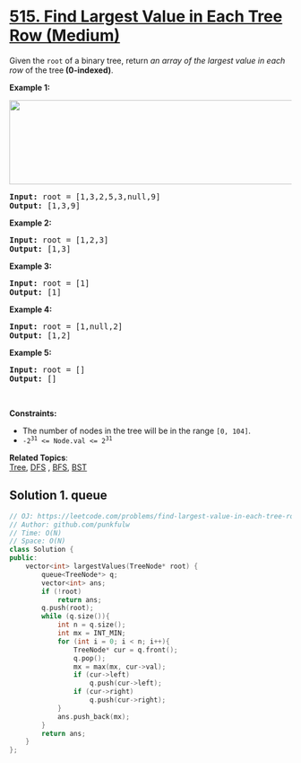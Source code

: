 # [515. Find Largest Value in Each Tree Row (Medium)](https://leetcode.com/problems/find-largest-value-in-each-tree-row/)

<p>Given the <code>root</code> of a binary tree, return <em>an array of the largest value in each row </em>of the tree<b> (0-indexed)</b>.</p>
 

<p><strong>Example 1:</strong></p>
<img alt="" src="https://assets.leetcode.com/uploads/2020/08/21/largest_e1.jpg" style="width: 600px; height: 150px;">
<pre>
<strong>Input:</strong> root = [1,3,2,5,3,null,9]
<strong>Output:</strong> [1,3,9]
</pre>

<p><strong>Example 2:</strong></p>
<pre>
<strong>Input:</strong> root = [1,2,3]
<strong>Output:</strong> [1,3]
</pre>


<p><strong>Example 3:</strong></p>
<pre>
<strong>Input:</strong> root = [1]
<strong>Output:</strong> [1]
</pre>

<p><strong>Example 4:</strong></p>
<pre>
<strong>Input:</strong> root = [1,null,2]
<strong>Output:</strong> [1,2]
</pre>


<p><strong>Example 5:</strong></p>
<pre>
<strong>Input:</strong> root = []
<strong>Output:</strong> []
</pre>


<p>&nbsp;</p>
<p><strong>Constraints:</strong></p>

<ul>
  <li>The number of nodes in the tree will be in the range <code>[0, 104]</code>.</li>
  <li><code>-2<sup>31</sup> &lt;= Node.val &lt;= 2<sup>31</sup></code></li>
</ul>



**Related Topics**:  
[Tree](https://leetcode.com/tag/tree/), [DFS](https://leetcode.com/tag/depth-first-search/)
, [BFS](https://leetcode.com/tag/binary-search-tree/), [BST](https://leetcode.com/tag/binary-tree/)



## Solution 1. queue

```cpp
// OJ: https://leetcode.com/problems/find-largest-value-in-each-tree-row/
// Author: github.com/punkfulw
// Time: O(N)
// Space: O(N)
class Solution {
public:
    vector<int> largestValues(TreeNode* root) {
        queue<TreeNode*> q;
        vector<int> ans;
        if (!root)
            return ans;
        q.push(root);
        while (q.size()){
            int n = q.size();
            int mx = INT_MIN;
            for (int i = 0; i < n; i++){
                TreeNode* cur = q.front();
                q.pop();
                mx = max(mx, cur->val);
                if (cur->left)
                    q.push(cur->left);
                if (cur->right)
                    q.push(cur->right);
            }
            ans.push_back(mx);
        }
        return ans;
    }
};
```
